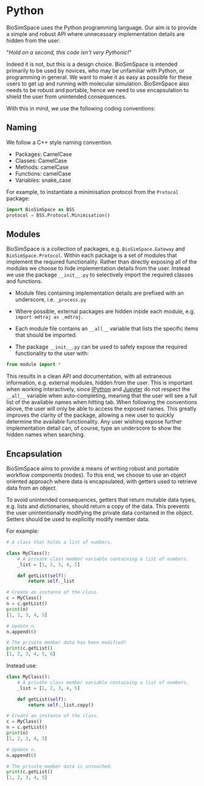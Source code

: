 # Python

BioSimSpace uses the Python programming language. Our aim is to provide a simple
and robust API where unnecessary implementation details are hidden from the user.

"_Hold on a second, this code isn't very Pythonic!_"

Indeed it is not, but this is a design choice. BioSimSpace is intended primarily
to be used by novices, who may be unfamiliar with Python, or programming in
general. We want to make it as easy as possible for these users to get up and
running with molecular simulation. BioSimSpace also needs to be robust and
portable, hence we need to use encapsulation to shield the user from unintended
consequences.

With this in mind, we use the following coding conventions:

## Naming

We follow a C++ style naming convention.

* Packages: CamelCase
* Classes: CamelCase
* Methods: camelCase
* Functions: camelCase
* Variables: snake_case

For example, to instantiate a minimisation protocol from the `Protocol` package:

```python
import BioSimSpace as BSS
protocol = BSS.Protocol.Minimisation()
```

## Modules

BioSimSpace is a collection of packages, e.g. `BioSimSpace.Gateway` and
`BioSimSpace.Protocol`. Within each package is a set of modules that
implement the required functionality. Rather than directly exposing all of
the modules we choose to hide implementation details from the user. Instead
we use the package `__init__.py` to selectively import the required
classes and functions.

* Module files containing implementation details are prefixed with an underscore,
i.e. `_process.py`

* Where possible, external packages are hidden inside each module,
e.g. `import mdtraj as _mdtraj.`

* Each module file contains an `__all__` variable that lists the specific items
that should be imported.

* The package `__init__.py` can be used to safely expose the required
functionality to the user with:

```python
from module import *
```

This results in a clean API and documentation, with all extraneous information,
e.g. external modules, hidden from the user. This is important when working
interactively, since [IPython](https://ipython.org) and [Jupyter](https://jupyter.org)
do not respect the `__all__` variable when auto-completing, meaning that the
user will see a full list of the available names when hitting tab. When
following the conventions above, the user will only be able to access the
exposed names. This greatly improves the clarity of the package, allowing
a new user to quickly determine the available functionality. Any user wishing
expose further implementation detail can, of course, type an underscore to
show the hidden names when searching.

## Encapsulation

BioSimSpace aims to provide a means of writing robust and portable workflow
components (nodes). To this end, we choose to use an object oriented approach
where data is encapsulated, with getters used to retrieve data from an object.

To avoid unintended consequences, getters that return mutable data types, e.g.
lists and dictionaries, should return a copy of the data. This prevents the
user unintentionally modifying the private data contained in the object. Setters
should be used to explicitly modify member data.

For example:

```python
# A class that holds a list of numbers.

class MyClass():
    # A private class member variable containing a list of numbers.
    _list = [1, 2, 3, 4, 5]

    def getList(self):
        return self._list

# Create an instance of the class.
c = MyClass()
n = c.getList()
print(n)
[1, 2, 3, 4, 5]

# Update n.
n.append(6)

# The private member data has been modified!
print(c.getList()
[1, 2, 3, 4, 5, 6]
```

Instead use:

```python
class MyClass():
    # A private class member variable containing a list of numbers.
    _list = [1, 2, 3, 4, 5]

    def getList(self):
        return self._list.copy()

# Create an instance of the class.
c = MyClass()
n = c.getList()
print(n)
[1, 2, 3, 4, 5]

# Update n.
n.append(6)

# The private member data is untouched.
print(c.getList()
[1, 2, 3, 4, 5]
```
